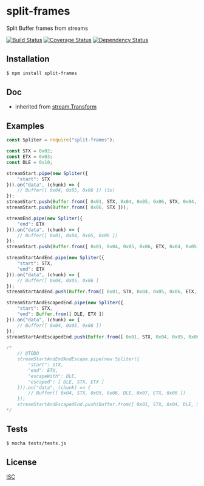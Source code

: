 # split-frames
Split Buffer frames from streams

[![Build Status](https://api.travis-ci.org/Psychopoulet/split-frames.svg?branch=master)](https://travis-ci.org/Psychopoulet/split-frames)
[![Coverage Status](https://coveralls.io/repos/github/Psychopoulet/split-frames/badge.svg?branch=master)](https://coveralls.io/github/Psychopoulet/split-frames)
[![Dependency Status](https://img.shields.io/david/Psychopoulet/split-frames/master.svg)](https://github.com/Psychopoulet/split-frames)

## Installation

```bash
$ npm install split-frames
```

## Doc

  * inherited from [stream.Transform](https://nodejs.org/api/stream.html#stream_duplex_and_transform_streams)

## Examples

```javascript
const Spliter = require("split-frames");

const STX = 0x02;
const ETX = 0x03;
const DLE = 0x10;

streamStart.pipe(new Spliter({
	"start": STX
})).on("data", (chunk) => {
	// Buffer([ 0x04, 0x05, 0x06 ]) (3x)
});
streamStart.push(Buffer.from([ 0x01, STX, 0x04, 0x05, 0x06, STX, 0x04, 0x05 ]));
streamStart.push(Buffer.from([ 0x06, STX ]));

streamEnd.pipe(new Spliter({
	"end": ETX
})).on("data", (chunk) => {
	// Buffer([ 0x01, 0x04, 0x05, 0x06 ])
});
streamStart.push(Buffer.from([ 0x01, 0x04, 0x05, 0x06, ETX, 0x04, 0x05 ]));

streamStartAndEnd.pipe(new Spliter({
	"start": STX,
	"end": ETX
})).on("data", (chunk) => {
	// Buffer([ 0x04, 0x05, 0x06 ]
});
streamStartAndEnd.push(Buffer.from([ 0x01, STX, 0x04, 0x05, 0x06, ETX, STX, 0x04, 0x05 ]));

streamStartAndEscapedEnd.pipe(new Spliter({
	"start": STX,
	"end": Buffer.from([ DLE, ETX ])
})).on("data", (chunk) => {
	// Buffer([ 0x04, 0x05, 0x06 ])
});
streamStartAndEscapedEnd.push(Buffer.from([ 0x01, STX, 0x04, 0x05, 0x06, DLE, ETX, STX, 0x04, 0x05 ]));

/*
	// @TODO
	streamStartAndEndAndEscape.pipe(new Spliter({
		"start": STX,
		"end": ETX,
		"escapeWith": DLE,
		"escaped": [ DLE, STX, ETX ]
	})).on("data", (chunk) => {
		// Buffer([ 0x04, STX, 0x05, 0x06, DLE, 0x07, ETX, 0x08 ])
	});
	streamStartAndEscapedEnd.push(Buffer.from([ 0x01, STX, 0x04, DLE, STX, 0x05, 0x06, DLE, DLE, 0x07, DLE, ETX, 0x08, ETX, STX, 0x04, 0x05 ]));
*/
```

## Tests

```bash
$ mocha tests/tests.js
```

## License

[ISC](LICENSE)
